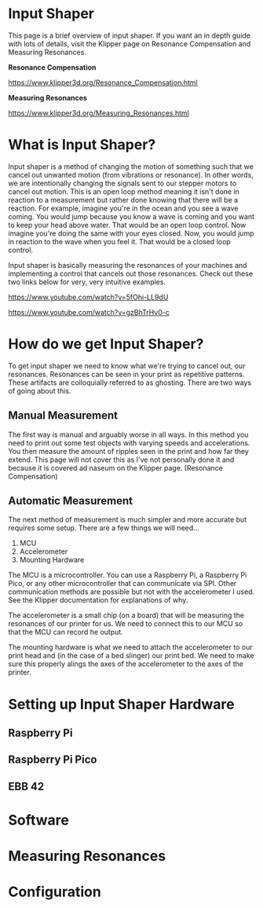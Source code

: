 # Input Shaper
This page is a brief overview of input shaper. If you want an in depth guide with lots of details, visit the Klipper page on Resonance Compensation and Measuring Resonances.

**Resonance Compensation**

https://www.klipper3d.org/Resonance_Compensation.html

**Measuring Resonances**

https://www.klipper3d.org/Measuring_Resonances.html

# What is Input Shaper?

Input shaper is a method of changing the motion of something such that we cancel out unwanted motion (from vibrations or resonance). In other words, we are intentionally changing the signals sent to our stepper motors to cancel out motion.
This is an open loop method meaning it isn't done in reaction to a measurement but rather done knowing that there will be a reaction.
For example, imagine you're in the ocean and you see a wave coming. You would jump because you know a wave is coming and you want to keep your head above water. That would be an open loop control. Now imagine you're doing the same with your eyes closed.
Now, you would jump in reaction to the wave when you feel it. That would be a closed loop control.

Input shaper is basically measuring the resonances of your machines and implementing a control that cancels out those resonances. Check out these two links below for very, very intuitive examples.

https://www.youtube.com/watch?v=5fOhi-LL9dU

https://www.youtube.com/watch?v=gzBhTrHv0-c

# How do we get Input Shaper?

To get input shaper we need to know what we're trying to cancel out, our resonances. Resonances can be seen in your print as repetitive patterns. These artifacts are colloquially referred to as ghosting. There are two ways of going about this.

## Manual Measurement

The first way is manual and arguably worse in all ways. In this method you need to print out some test objects with varying speeds and accelerations. You then measure the amount of ripples seen in the print and how far they extend.
This page will not cover this as I've not personally done it and because it is covered ad naseum on the Klipper page. (Resonance Compensation)

## Automatic Measurement

The next method of measurement is much simpler and more accurate but requires some setup. There are a few things we will need...

1. MCU
2. Accelerometer
3. Mounting Hardware

The MCU is a microcontroller. You can use a Raspberry Pi, a Raspberry Pi Pico, or any other microcontroller that can communicate via SPI. Other communication methods are possible but not with the accelerometer I used. See the Klipper documentation for explanations of why.

The accelerometer is a small chip (on a board) that will be measuring the resonances of our printer for us. We need to connect this to our MCU so that the MCU can record he output.

The mounting hardware is what we need to attach the accelerometer to our print head and (in the case of a bed slinger) our print bed. We need to make sure this properly alings the axes of the accelerometer to the axes of the printer.

# Setting up Input Shaper Hardware

## Raspberry Pi

## Raspberry Pi Pico

## EBB 42

# Software

# Measuring Resonances

# Configuration
